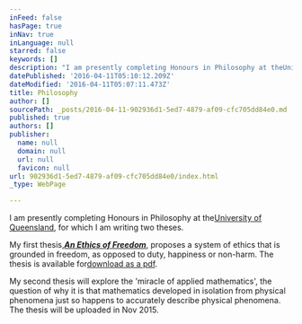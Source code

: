 ```yaml
---
inFeed: false
hasPage: true
inNav: true
inLanguage: null
starred: false
keywords: []
description: "I am presently completing Honours in Philosophy at theUniversity of Queensland, for which\_I am writing two theses."
datePublished: '2016-04-11T05:10:12.209Z'
dateModified: '2016-04-11T05:07:11.473Z'
title: Philosophy
author: []
sourcePath: _posts/2016-04-11-902936d1-5ed7-4879-af09-cfc705dd84e0.md
published: true
authors: []
publisher:
  name: null
  domain: null
  url: null
  favicon: null
url: 902936d1-5ed7-4879-af09-cfc705dd84e0/index.html
_type: WebPage

---
```

I am presently completing Honours in Philosophy at the[University of Queensland][0], for which I am writing two theses.

My first thesis,[**_An Ethics of Freedom_**][1], proposes a system of ethics that is grounded in freedom, as opposed to duty, happiness or non-harm. The thesis is available for[download as a pdf][1].

My second thesis will explore the 'miracle of applied mathematics', the question of why it is that mathematics developed in isolation from physical phenomena just so happens to accurately describe physical phenomena. The thesis will be uploaded in Nov 2015\.

[0]: http://hapi.uq.edu.au/philosophy
[1]: http://www.alainguillemain.com/downloads/Guillemain-An-Ethics-of-Freedom.pdf
